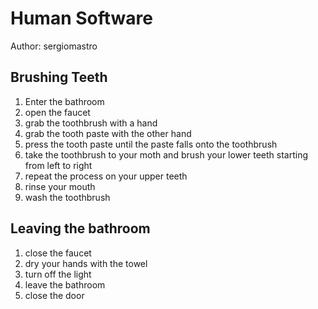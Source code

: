 # Human Software

Author: sergiomastro

## Brushing Teeth

1. Enter the bathroom
2. open the faucet
3. grab the toothbrush with a hand
4. grab the tooth paste with the other hand
5. press the tooth paste until the paste falls onto the toothbrush
6. take the toothbrush to your moth and brush your lower teeth starting from left to right
7. repeat the process on your upper teeth
8. rinse your mouth
9. wash the toothbrush


## Leaving the bathroom

1. close the faucet 
2. dry your hands with the towel
3. turn off the light
4. leave the bathroom
5. close the door
